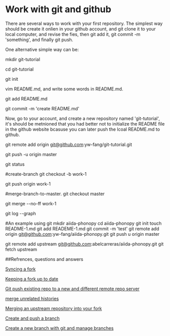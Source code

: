 # Work with git and github

There are several ways to work with your first repository. The simplest way
should be create it onlien in your github account, and git clone it to your local computer, and revise the fies, then git add it, git commit -m 'something', and finally git push. 

One alternative simple way can be:

mkdir git-tutorial

cd git-tutorial

git init

vim README.md, and write some words in README.md.

git add README.md

git commit -m 'create README.md'

Now, go to your account, and create a new repository named 'git-tutorial', it's should be metnioned that you had better not to initialize the README file in the github website bcasuse you can later push the lcoal README.md to github.

git remote add origin git@github.com:yw-fang/git-tutorial.git

git push -u origin master

git status

#create-branch
git checkout -b work-1

git push origin work-1

#merge-branch-to-master.
git checkout master

git merge --no-ff work-1

git log --graph

#An example using git
mkdir aiida-phonopy
cd aiida-phonopy
git init 
touch README-1.md
git add READEME-1.md
git commit -m 'test'
git remote add origin git@github.com:yw-fang/aiida-phonopy.git
git push u origin master

git remote add upstream git@github.com:abelcarreras/aiida-phonopy.git
git fetch upstream

##Refrences, questions and answers

[Syncing a fork](https://help.github.com/articles/syncing-a-fork/)

[Keeping a fork up to date](https://gist.github.com/CristinaSolana/1885435)

[Git push existing repo to a new and different remote repo server](https://stackoverflow.com/questions/5181845/git-push-existing-repo-to-a-new-and-different-remote-repo-server)

[merge unrelated histories](https://stackoverflow.com/questions/40036648/git-fatal-refusing-to-merge-unrelated-histories)

[Merging an upstream repository into your fork](https://help.github.com/articles/merging-an-upstream-repository-into-your-fork/)

[Create and push a branch](https://confluence.atlassian.com/get-started-with-bitbucket/create-and-push-a-branch-862720857.html)

[Create a new branch with git and manage branches](https://github.com/Kunena/Kunena-Forum/wiki/Create-a-new-branch-with-git-and-manage-branches)
